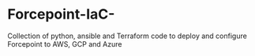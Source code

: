 # Forcepoint-IaC-
Collection of python, ansible and Terraform code to deploy and configure Forcepoint to AWS, GCP and Azure
